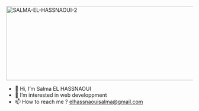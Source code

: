   <img src="https://i.ibb.co/8zY5hHy/SALMA-EL-HASSNAOUI-2.png" alt="SALMA-EL-HASSNAOUI-2" border="0" style="width:1200px;height:200px;">

- 👋 Hi, I’m Salma EL HASSNAOUI
- 👀 I’m interested in web developpment
- 📫 How to reach me ? elhassnaouisalma@gmail.com

<!---
Salma1620/Salma1620 is a ✨ special ✨ repository because its `README.md` (this file) appears on your GitHub profile.
You can click the Preview link to take a look at your changes.
--->

